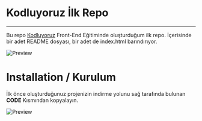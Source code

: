 # Kodluyoruz İlk Repo
---
Bu repo [Kodluyoruz](http://kodluyoruz.org) Front-End Eğitiminde oluşturduğum ilk repo. 
İçerisinde bir adet README dosyası, bir adet de index.html barındırıyor.


![Preview](https://i.hizliresim.com/f8awvy0.png)


# Installation / Kurulum

İlk önce oluşturduğunuz projenizin indirme yolunu sağ tarafında bulunan **CODE** Kısmından  kopyalayın.

![Preview](https://i.hizliresim.com/6vvvwvk.jpg)

